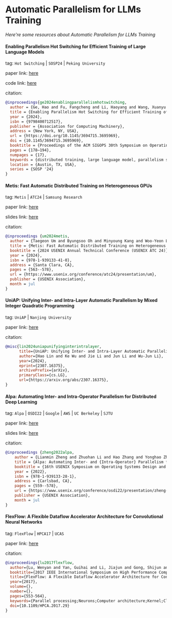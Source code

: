 # Automatic Parallelism for LLMs Training
*Here're some resources about Automatic Parallelism for LLMs Training*


#### Enabling Parallelism Hot Switching for Efficient Training of Large Language Models

tag: `Hot Switching` | `SOSP24` | `Peking University`

paper link: [here](https://dl.acm.org/doi/10.1145/3694715.3695969)

code link: [here](https://github.com/PKU-DAIR/Hetu)

citation:

```bibtex
@inproceedings{ge2024enablingparallelismhotswitching,
  author = {Ge, Hao and Fu, Fangcheng and Li, Haoyang and Wang, Xuanyu and Lin, Sheng and Wang, Yujie and Nie, Xiaonan and Zhang, Hailin and Miao, Xupeng and Cui, Bin},
  title = {Enabling Parallelism Hot Switching for Efficient Training of Large Language Models},
  year = {2024},
  isbn = {9798400712517},
  publisher = {Association for Computing Machinery},
  address = {New York, NY, USA},
  url = {https://doi.org/10.1145/3694715.3695969},
  doi = {10.1145/3694715.3695969},
  booktitle = {Proceedings of the ACM SIGOPS 30th Symposium on Operating Systems Principles},
  pages = {178–194},
  numpages = {17},
  keywords = {distributed training, large language model, parallelism strategy},
  location = {Austin, TX, USA},
  series = {SOSP '24}
}
```


#### Metis: Fast Automatic Distributed Training on Heterogeneous GPUs

tag: `Metis` | `ATC24` | `Samsung Research`

paper link: [here](https://www.usenix.org/system/files/atc24-um.pdf)

slides link: [here](https://www.usenix.org/system/files/atc24_slides-um.pdf)

citation:

```bibtex
@inproceedings {um2024metis,
  author = {Taegeon Um and Byungsoo Oh and Minyoung Kang and Woo-Yeon Lee and Goeun Kim and Dongseob Kim and Youngtaek Kim and Mohd Muzzammil and Myeongjae Jeon},
  title = {Metis: Fast Automatic Distributed Training on Heterogeneous {GPUs}},
  booktitle = {2024 USENIX Annual Technical Conference (USENIX ATC 24)},
  year = {2024},
  isbn = {978-1-939133-41-0},
  address = {Santa Clara, CA},
  pages = {563--578},
  url = {https://www.usenix.org/conference/atc24/presentation/um},
  publisher = {USENIX Association},
  month = jul
}
```


#### UniAP: Unifying Inter- and Intra-Layer Automatic Parallelism by Mixed Integer Quadratic Programming

tag: `UniAP` | `Nanjing University`

paper link: [here](https://arxiv.org/pdf/2307.16375)

citation:

```bibtex
@misc{lin2024uniapunifyinginterintralayer,
      title={UniAP: Unifying Inter- and Intra-Layer Automatic Parallelism by Mixed Integer Quadratic Programming}, 
      author={Hao Lin and Ke Wu and Jie Li and Jun Li and Wu-Jun Li},
      year={2024},
      eprint={2307.16375},
      archivePrefix={arXiv},
      primaryClass={cs.LG},
      url={https://arxiv.org/abs/2307.16375}, 
}
```


#### Alpa: Automating Inter- and Intra-Operator Parallelism for Distributed Deep Learning

tag: `Alpa` | `OSDI22` | `Google` | `AWS` | `UC Berkeley` | `SJTU`

paper link: [here](https://www.usenix.org/system/files/osdi22-zheng-lianmin.pdf)

slides link: [here](https://www.usenix.org/sites/default/files/conference/protected-files/osdi22_slides_zheng-lianmin.pdf)

citation:

```bibtex
@inproceedings {zheng2022alpa,
    author = {Lianmin Zheng and Zhuohan Li and Hao Zhang and Yonghao Zhuang and Zhifeng Chen and Yanping Huang and Yida Wang and Yuanzhong Xu and Danyang Zhuo and Eric P. Xing and Joseph E. Gonzalez and Ion Stoica},
    title = {Alpa: Automating Inter- and {Intra-Operator} Parallelism for Distributed Deep Learning},
    booktitle = {16th USENIX Symposium on Operating Systems Design and Implementation (OSDI 22)},
    year = {2022},
    isbn = {978-1-939133-28-1},
    address = {Carlsbad, CA},
    pages = {559--578},
    url = {https://www.usenix.org/conference/osdi22/presentation/zheng-lianmin},
    publisher = {USENIX Association},
    month = jul
}
```


#### FlexFlow: A Flexible Dataflow Accelerator Architecture for Convolutional Neural Networks

tag: `FlexFlow` | `HPCA17` | `UCAS`

paper link: [here](https://ieeexplore.ieee.org/document/7920855)

citation:

```bibtex
@inproceedings{lu2017flexflow,
  author={Lu, Wenyan and Yan, Guihai and Li, Jiajun and Gong, Shijun and Han, Yinhe and Li, Xiaowei},
  booktitle={2017 IEEE International Symposium on High Performance Computer Architecture (HPCA)}, 
  title={FlexFlow: A Flexible Dataflow Accelerator Architecture for Convolutional Neural Networks}, 
  year={2017},
  volume={},
  number={},
  pages={553-564},
  keywords={Parallel processing;Neurons;Computer architecture;Kernel;Clocks;Pipelines;Biological neural networks;Flexible Dataflow;Complementary Effect;Convolutional Neural Networks;Accelerator},
  doi={10.1109/HPCA.2017.29}
}
```